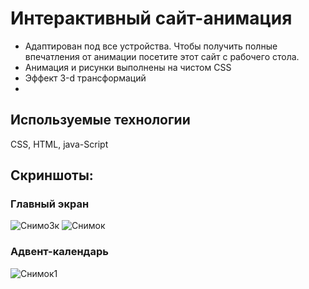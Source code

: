 # Интерактивный сайт-анимация
* Адаптирован под все устройства. Чтобы получить полные впечатления от анимации посетите этот сайт с рабочего стола. 
* Анимация и рисунки выполнены на чистом CSS
* Эффект 3-d трансформаций
* 
## Используемые технологии 
CSS, HTML, java-Script
##  Cкриншоты:
### Главный экран
![Снимо3к](https://github.com/White2000rabbit/happyChristmas/assets/121927745/8dcdd169-729c-45db-8ae2-02260e524233)
![Снимок](https://github.com/White2000rabbit/happyChristmas/assets/121927745/40fe66a5-17fb-4513-9f91-f0ab3b606b9f)
### Адвент-календарь 
![Снимок1](https://github.com/White2000rabbit/happyChristmas/assets/121927745/b55e7ad0-6303-45f5-95a2-8f19088173d2)
